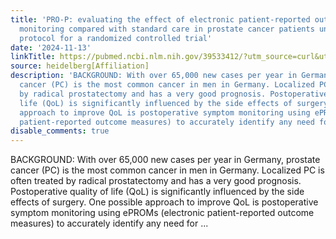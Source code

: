 ```yaml
---
title: 'PRO-P: evaluating the effect of electronic patient-reported outcome measures
  monitoring compared with standard care in prostate cancer patients undergoing surgery-study
  protocol for a randomized controlled trial'
date: '2024-11-13'
linkTitle: https://pubmed.ncbi.nlm.nih.gov/39533412/?utm_source=curl&utm_medium=rss&utm_campaign=pubmed-2&utm_content=1FakS-2QOkCT8HsMOQP1bCRQ4YzyumYOmxmF0moLsQ3dFB1E9V&fc=20220326224207&ff=20241113193351&v=2.18.0.post9+e462414
source: heidelberg[Affiliation]
description: 'BACKGROUND: With over 65,000 new cases per year in Germany, prostate
  cancer (PC) is the most common cancer in men in Germany. Localized PC is often treated
  by radical prostatectomy and has a very good prognosis. Postoperative quality of
  life (QoL) is significantly influenced by the side effects of surgery. One possible
  approach to improve QoL is postoperative symptom monitoring using ePROMs (electronic
  patient-reported outcome measures) to accurately identify any need for ...'
disable_comments: true
---
```

BACKGROUND: With over 65,000 new cases per year in Germany, prostate cancer (PC) is the most common cancer in men in Germany. Localized PC is often treated by radical prostatectomy and has a very good prognosis. Postoperative quality of life (QoL) is significantly influenced by the side effects of surgery. One possible approach to improve QoL is postoperative symptom monitoring using ePROMs (electronic patient-reported outcome measures) to accurately identify any need for ...